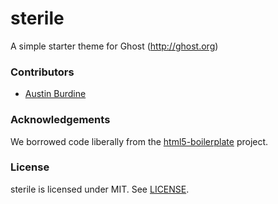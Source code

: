 # sterile
A simple starter theme for Ghost (http://ghost.org)

### Contributors
- [Austin Burdine](https://github.com/acburdine)

### Acknowledgements
We borrowed code liberally from the [html5-boilerplate](http://github.com/h5bp/html5-boilerplate) project.

### License
sterile is licensed under MIT.
See [LICENSE](LICENSE).
